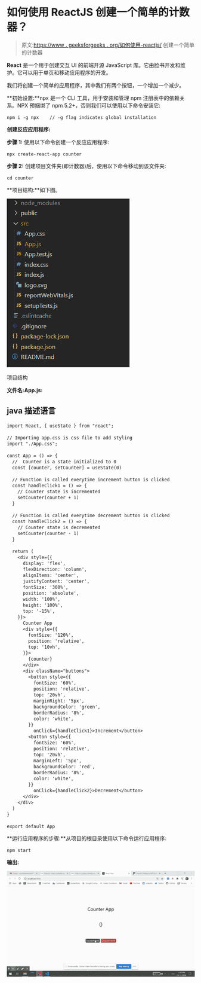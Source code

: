 # 如何使用 ReactJS 创建一个简单的计数器？

> 原文:[https://www . geeksforgeeks . org/如何使用-reactjs/](https://www.geeksforgeeks.org/how-to-create-a-simple-counter-using-reactjs/) 创建一个简单的计数器

**React** 是一个用于创建交互 UI 的前端开源 JavaScript 库。它由脸书开发和维护。它可以用于单页和移动应用程序的开发。

我们将创建一个简单的应用程序，其中我们有两个按钮，一个增加一个减少。

**初始设置:**npx 是一个 CLI 工具，用于安装和管理 npm 注册表中的依赖关系。NPX 预捆绑了 npm 5.2+，否则我们可以使用以下命令安装它:

```
npm i -g npx    // -g flag indicates global installation
```

**创建反应应用程序:**

**步骤 1:** 使用以下命令创建一个反应应用程序:

```
npx create-react-app counter
```

**步骤 2:** 创建项目文件夹(即计数器)后，使用以下命令移动到该文件夹:

```
cd counter
```

**项目结构:**如下图。

![](img/f04ae0d8b722a9fff0bd9bd138b29c23.png)

项目结构

**文件名:App.js:**

## java 描述语言

```
import React, { useState } from "react";

// Importing app.css is css file to add styling
import "./App.css";

const App = () => {
  //  Counter is a state initialized to 0
  const [counter, setCounter] = useState(0)

  // Function is called everytime increment button is clicked
  const handleClick1 = () => {
    // Counter state is incremented
    setCounter(counter + 1)
  }

  // Function is called everytime decrement button is clicked
  const handleClick2 = () => {
    // Counter state is decremented
    setCounter(counter - 1)
  }

  return (
    <div style={{
      display: 'flex',
      flexDirection: 'column',
      alignItems: 'center',
      justifyContent: 'center',
      fontSize: '300%',
      position: 'absolute',
      width: '100%',
      height: '100%',
      top: '-15%',
    }}>
      Counter App
      <div style={{
        fontSize: '120%',
        position: 'relative',
        top: '10vh',
      }}>
        {counter}
      </div>
      <div className="buttons">
        <button style={{
          fontSize: '60%',
          position: 'relative',
          top: '20vh',
          marginRight: '5px',
          backgroundColor: 'green',
          borderRadius: '8%',
          color: 'white',
        }}
          onClick={handleClick1}>Increment</button>
        <button style={{
          fontSize: '60%',
          position: 'relative',
          top: '20vh',
          marginLeft: '5px',
          backgroundColor: 'red',
          borderRadius: '8%',
          color: 'white',
        }}
          onClick={handleClick2}>Decrement</button>
      </div>
    </div>
  )
}

export default App
```

**运行应用程序的步骤:**从项目的根目录使用以下命令运行应用程序:

```
npm start
```

**输出:**

![](img/8c23a48525a2f4d65361988dee0f7ec6.png)
